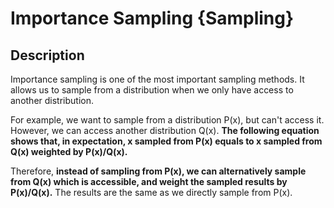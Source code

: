 # Importance Sampling {Sampling}

## Description

Importance sampling is one of the most important sampling methods.
It allows us to sample from a distribution when we only have access to another distribution.

For example, we want to sample from a distribution P(x), but can't access it. However, we can access another distribution Q(x). **The following equation shows that, in expectation, x sampled from P(x) equals to x sampled from Q(x) weighted by P(x)/Q(x).**

Therefore, **instead of sampling from P(x), we can alternatively sample from Q(x) which is accessible, and weight the sampled results by P(x)/Q(x).** The results are the same as we directly sample from P(x).
